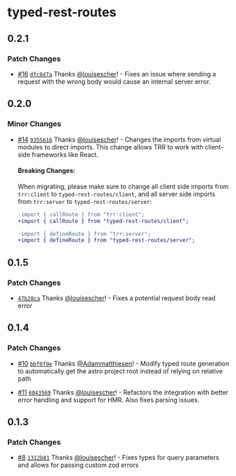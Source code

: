 # typed-rest-routes

## 0.2.1

### Patch Changes

- [#16](https://github.com/louisescher/typed-rest-routes/pull/16) [`dfc8d7a`](https://github.com/louisescher/typed-rest-routes/commit/dfc8d7ac072e1a18eb67ed37b180981f04c6330a) Thanks [@louisescher](https://github.com/louisescher)! - Fixes an issue where sending a request with the wrong body would cause an internal server error.

## 0.2.0

### Minor Changes

- [#14](https://github.com/louisescher/typed-rest-routes/pull/14) [`9355616`](https://github.com/louisescher/typed-rest-routes/commit/9355616430d12be2ed318d1a039f6bcb68344814) Thanks [@louisescher](https://github.com/louisescher)! - Changes the imports from virtual modules to direct imports. This change allows TRR to work with client-side frameworks like React.

  #### Breaking Changes:

  When migrating, please make sure to change all client side imports from `trr:client` to `typed-rest-routes/client`, and all server side imports from `trr:server` to `typed-rest-routes/server`:

  ```diff
  -import { callRoute } from "trr:client";
  +import { callRoute } from "typed-rest-routes/client";
  ```

  ```diff
  -import { defineRoute } from "trr:server";
  +import { defineRoute } from "typed-rest-routes/server";
  ```

## 0.1.5

### Patch Changes

- [`47b28ca`](https://github.com/louisescher/typed-rest-routes/commit/47b28ca68ede553d7a10747e8649f355d461ce8f) Thanks [@louisescher](https://github.com/louisescher)! - Fixes a potential request body read error

## 0.1.4

### Patch Changes

- [#10](https://github.com/louisescher/typed-rest-routes/pull/10) [`bbf0f9e`](https://github.com/louisescher/typed-rest-routes/commit/bbf0f9e9950e6c11433bcafcd0b57ac184a90574) Thanks [@Adammatthiesen](https://github.com/Adammatthiesen)! - Modify typed route generation to automatically get the astro project root instead of relying on relative path

- [#11](https://github.com/louisescher/typed-rest-routes/pull/11) [`6043569`](https://github.com/louisescher/typed-rest-routes/commit/604356954c6cf49c7c7a39b9de86687a577bc931) Thanks [@louisescher](https://github.com/louisescher)! - Refactors the integration with better error handling and support for HMR. Also fixes parsing issues.

## 0.1.3

### Patch Changes

- [#8](https://github.com/louisescher/typed-rest-routes/pull/8) [`1312b81`](https://github.com/louisescher/typed-rest-routes/commit/1312b81f564653390b1f1394ce32a6de5f51aae0) Thanks [@louisescher](https://github.com/louisescher)! - Fixes types for query parameters and allows for passing custom zod errors
